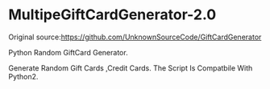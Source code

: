# MultipeGiftCardGenerator-2.0
Original source:https://github.com/UnknownSourceCode/GiftCardGenerator


Python Random GiftCard Generator.

Generate Random Gift Cards ,Credit Cards. The Script Is Compatbile With Python2. 

